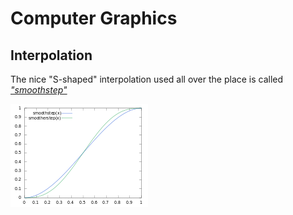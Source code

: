 # Computer Graphics

## Interpolation

The nice "S-shaped" interpolation used all over the place is called [_"smoothstep"_](https://en.wikipedia.org/wiki/Smoothstep)

![The smoothstep interpolation algorithm][smoothstep]

[smoothstep]: graphics/smoothstep.png

